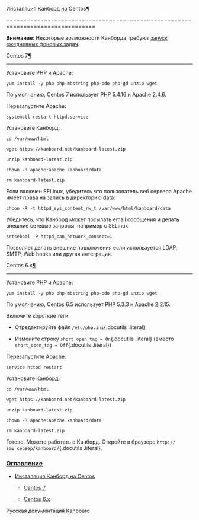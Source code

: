 Инсталяция Канборд на Centos[¶](#centos-installation "Ссылка на этот заголовок")

================================================================================



**Внимание**: Некоторые возможности Канборда требуют [запуск ежедневных фоновых задач](cronjob.markdown).



Centos 7[¶](#centos-7 "Ссылка на этот заголовок")

-------------------------------------------------



Установите PHP и Apache:



    yum install -y php php-mbstring php-pdo php-gd unzip wget



По умолчанию, Centos 7 использует PHP 5.4.16 и Apache 2.4.6.



Перезапустите Apache:



    systemctl restart httpd.service



Установите Канборд:



    cd /var/www/html

    wget https://kanboard.net/kanboard-latest.zip

    unzip kanboard-latest.zip

    chown -R apache:apache kanboard/data

    rm kanboard-latest.zip



Если включен SELinux, убедитесь что пользователь веб сервера Apache имеет права на запись в директорию data:



    chcon -R -t httpd_sys_content_rw_t /var/www/html/kanboard/data



Убедитесь, что Канборд может посылать email сообщения и делать внешние сетевые запросы, например с SELinux:



    setsebool -P httpd_can_network_connect=1



Позволяет делать внешние подключения если используется LDAP, SMTP, Web hooks или другая интеграция.



Centos 6.x[¶](#centos-6-x "Ссылка на этот заголовок")

-----------------------------------------------------



Установите PHP и Apache:



    yum install -y php php-mbstring php-pdo php-gd unzip wget



По умолчанию, Centos 6.5 использует PHP 5.3.3 и Apache 2.2.15.



Включите короткие теги:



-   Отредактируйте файл `/etc/php.ini`{.docutils .literal}



-   Измените строку `short_open_tag = On`{.docutils .literal} (вместо `short_open_tag = Off`{.docutils .literal})



Перезапустите Apache:



    service httpd restart



Установите Канборд:



    cd /var/www/html

    wget https://kanboard.net/kanboard-latest.zip

    unzip kanboard-latest.zip

    chown -R apache:apache kanboard/data

    rm kanboard-latest.zip



Готово. Можете работать с Канборд. Откройте в браузере `http://ваш_сервер/kanboard/`{.docutils .literal}.



### [Оглавление](index.markdown)



-   [Инсталяция Канборд на Centos](#)

    -   [Centos 7](#centos-7)

    -   [Centos 6.x](#centos-6-x)



 



 



 



 



 



 



[Русская документация Kanboard](http://kanboard.ru/doc/)


